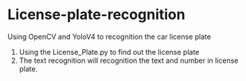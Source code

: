 # License-plate-recognition
Using OpenCV and YoloV4 to recognition the car license plate

1. Using the License_Plate.py to find out the license plate 
2. The text recognition will recognition the text and number in license plate.
